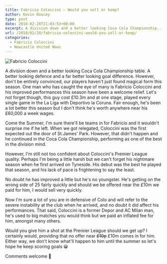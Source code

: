 ```yaml
---
title: Fabricio Coloccini – Would you sell or keep?
author: Kevin Doocey
type: post
date: 2010-02-28T21:03:53+00:00
excerpt: A division down and a better looking Coca Cola Championship..
url: /2010/02/28/fabricio-coloccini-would-you-sell-or-keep/
categories:
  - Fabricio Coloccini
  - Newcastle United News
---
```


![Fabricio Coloccini ](https://www.whoateallthepies.tv/horror%20hair%20fabricio%20coloccini.jpg "Colo - Has done well in this division but yet to convince us in Premier League")

A division down and a better looking Coca Cola Championship table. A better looking defence and a far better looking goal difference. However, don't be entirely convinced, our players haven't just found magical form this season. One man who has caught the eye of many is Fabricio Coloccini and his improved performances this season have been a welcome relief. Let's not forget  though, this guy cost £10.3m and at one stage, played every single game in the La Liga with Deportivo la Coruna. Fair enough, he's been a lot better this season but I don't think he's worth anywhere near his £60,000 a week wages.

Come the Summer, I'm sure there'll be teams in for Fabricio and it wouldn't surprise me if he left. When we got relegated, Coloccini was the first expected out the door of St.James' Park. However, that didn't happen and he continued in the Coca Cola Championship, performing as one of the best in the division mind.

However, I'm still not too confident about Coloccini's Premier League quality. Perhaps I'm being a little harsh but we can't forget his nightmare season when he first arrived on Tyneside. His debut was the best he played that season, and his lack of pace is frightening to say the least.

No doubt he has improved a little but he's no youngster. He's getting on the wrong side of 25 fairly quickly and should we be offered near the £10m we paid for him, I would sell very quickly.

Now I'm sure a lot of you are in defensive of Colo and will refer to the severe instability at the club when he arrived, and no doubt it did affect his performances. That said, Coloccini is a former Depor and AC Milan man, he's used to big matches you would think but we paid an inflated fee for him, amongst many others.

Would you give him a shot at the Premier League should we get up? I certainly would, providing that no offer near <span style="text-decoration: line-through;">£10p</span> £10m comes in for him. Either way, we don't know what'll happen to him until the summer so let's hope he keep scoring goals 😀

Comments welcome 🙂
